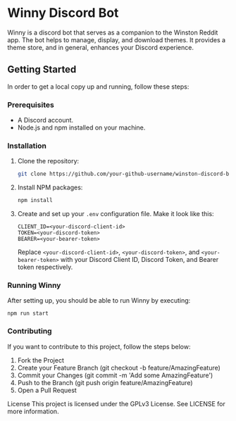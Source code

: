 # Winny Discord Bot

Winny is a discord bot that serves as a companion to the Winston Reddit app. The bot helps to manage, display, and download themes. It provides a theme store, and in general, enhances your Discord experience.

## Getting Started

In order to get a local copy up and running, follow these steps:

### Prerequisites

- A Discord account.
- Node.js and npm installed on your machine.

### Installation

1. Clone the repository:

   ```sh
   git clone https://github.com/your-github-username/winston-discord-bot.git
   ```

2. Install NPM packages:

   ```sh
   npm install
   ```

3. Create and set up your `.env` configuration file. Make it look like this:

   ```dotenv
   CLIENT_ID=<your-discord-client-id>
   TOKEN=<your-discord-token>
   BEARER=<your-bearer-token>
   ```

   Replace `<your-discord-client-id>`, `<your-discord-token>`, and `<your-bearer-token>` with your Discord Client ID, Discord Token, and Bearer token respectively.

### Running Winny

After setting up, you should be able to run Winny by executing:

```shell
npm run start
```

### Contributing

If you want to contribute to this project, follow the steps below:
1. Fork the Project
2. Create your Feature Branch (git checkout -b feature/AmazingFeature)
3. Commit your Changes (git commit -m 'Add some AmazingFeature')
4. Push to the Branch (git push origin feature/AmazingFeature)
5. Open a Pull Request

License
This project is licensed under the GPLv3 License. See LICENSE for more information.